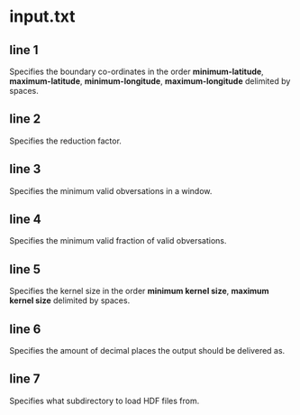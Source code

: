 # input.txt

## line 1

Specifies the boundary co-ordinates in the order **minimum-latitude**, **maximum-latitude**, **minimum-longitude**, **maximum-longitude** delimited by spaces.

## line 2

Specifies the reduction factor.

## line 3

Specifies the minimum valid obversations in a window.

## line 4

Specifies the minimum valid fraction of valid obversations.

## line 5

Specifies the kernel size in the order **minimum kernel size**, **maximum kernel size** delimited by spaces.

## line 6

Specifies the amount of decimal places the output should be delivered as.

## line 7

Specifies what subdirectory to load HDF files from.